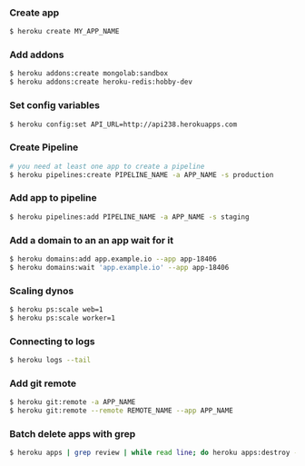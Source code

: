 ### Create app

```bash
$ heroku create MY_APP_NAME
```

### Add addons

```bash
$ heroku addons:create mongolab:sandbox
$ heroku addons:create heroku-redis:hobby-dev
```

### Set config variables

```bash
$ heroku config:set API_URL=http://api238.herokuapps.com
```

### Create Pipeline
```bash
# you need at least one app to create a pipeline
$ heroku pipelines:create PIPELINE_NAME -a APP_NAME -s production
```

### Add app to pipeline
```bash
$ heroku pipelines:add PIPELINE_NAME -a APP_NAME -s staging
```

### Add a domain to an an app wait for it

```bash
$ heroku domains:add app.example.io --app app-18406
$ heroku domains:wait 'app.example.io' --app app-18406
```

### Scaling dynos

```bash
$ heroku ps:scale web=1
$ heroku ps:scale worker=1
```

### Connecting to logs

```bash
$ heroku logs --tail
```

### Add git remote

```bash
$ heroku git:remote -a APP_NAME
$ heroku git:remote --remote REMOTE_NAME --app APP_NAME
```

### Batch delete apps with grep

```bash
$ heroku apps | grep review | while read line; do heroku apps:destroy -a $line --confirm=$line; done
```
